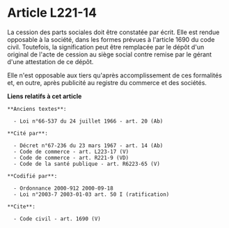 # Article L221-14

La cession des parts sociales doit être constatée par écrit. Elle est rendue opposable à la société, dans les formes prévues
à l'article 1690 du code civil. Toutefois, la signification peut être remplacée par le dépôt d'un original de l'acte de
cession au siège social contre remise par le gérant d'une attestation de ce dépôt.

Elle n'est opposable aux tiers qu'après accomplissement de ces formalités et, en outre, après publicité au registre du
commerce et des sociétés.

**Liens relatifs à cet article**

	**Anciens textes**:

	  - Loi n°66-537 du 24 juillet 1966 - art. 20 (Ab)

	**Cité par**:

	  - Décret n°67-236 du 23 mars 1967 - art. 14 (Ab)
	  - Code de commerce - art. L223-17 (V)
	  - Code de commerce - art. R221-9 (VD)
	  - Code de la santé publique - art. R6223-65 (V)

	**Codifié par**:

	  - Ordonnance 2000-912 2000-09-18
	  - Loi n°2003-7 2003-01-03 art. 50 I (ratification)

	**Cite**:

	  - Code civil - art. 1690 (V)

